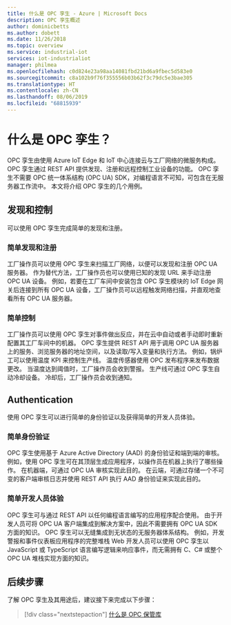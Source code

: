 ```yaml
---
title: 什么是 OPC 孪生 - Azure | Microsoft Docs
description: OPC 孪生概述
author: dominicbetts
ms.author: dobett
ms.date: 11/26/2018
ms.topic: overview
ms.service: industrial-iot
services: iot-industrialiot
manager: philmea
ms.openlocfilehash: c0d824e23a98aa14081fbd21bd6a9fbec5d583e0
ms.sourcegitcommit: c8a102b9f76f355556b03b62f3c79dc5e3bae305
ms.translationtype: HT
ms.contentlocale: zh-CN
ms.lasthandoff: 08/06/2019
ms.locfileid: "68815939"
---
```

# <a name="what-is-opc-twin"></a>什么是 OPC 孪生？

OPC 孪生由使用 Azure IoT Edge 和 IoT 中心连接云与工厂网络的微服务构成。 OPC 孪生通过 REST API 提供发现、注册和远程控制工业设备的功能。 OPC 孪生不需要 OPC 统一体系结构 (OPC UA) SDK，对编程语言不可知，可包含在无服务器工作流中。 本文将介绍 OPC 孪生的几个用例。

## <a name="discovery-and-control"></a>发现和控制
可以使用 OPC 孪生完成简单的发现和注册。

### <a name="simple-discovery-and-registration"></a>简单发现和注册
工厂操作员可以使用 OPC 孪生来扫描工厂网络，以便可以发现和注册 OPC UA 服务器。 作为替代方法，工厂操作员也可以使用已知的发现 URL 来手动注册 OPC UA 设备。 例如，若要在工厂车间中安装包含 OPC 孪生模块的 IoT Edge 网关后连接到所有 OPC UA 设备，工厂操作员可以远程触发网络扫描，并直观地查看所有 OPC UA 服务器。 

### <a name="simple-control"></a>简单控制
工厂操作员可以使用 OPC 孪生对事件做出反应，并在云中自动或者手动即时重新配置其工厂车间中的机器。 OPC 孪生提供 REST API 用于调用 OPC UA 服务器上的服务、浏览服务器的地址空间，以及读取/写入变量和执行方法。 例如，锅炉工可以使用温度 KPI 来控制生产线。 温度传感器使用 OPC 发布程序来发布数据更改。 当温度达到阈值时，工厂操作员会收到警报。 生产线可通过 OPC 孪生自动冷却设备。 冷却后，工厂操作员会收到通知。

## <a name="authentication"></a>Authentication
使用 OPC 孪生可以进行简单的身份验证以及获得简单的开发人员体验。

### <a name="simple-authentication"></a>简单身份验证 
OPC 孪生使用基于 Azure Active Directory (AAD) 的身份验证和端到端的审核。 例如，使用 OPC 孪生可在其顶层生成应用程序，以操作员在机器上执行了哪些操作。 在机器端，可通过 OPC UA 审核实现此目的。 在云端，可通过存储一个不可变的客户端审核日志并使用 REST API 执行 AAD 身份验证来实现此目的。

### <a name="simple-developer-experience"></a>简单开发人员体验 
OPC 孪生可与通过 REST API 以任何编程语言编写的应用程序配合使用。 由于开发人员可将 OPC UA 客户端集成到解决方案中，因此不需要拥有 OPC UA SDK 方面的知识。 OPC 孪生可以无缝集成到无状态的无服务器体系结构。 例如，开发警报和事件仪表板应用程序的完整堆栈 Web 开发人员可以使用 OPC 孪生以 JavaScript 或 TypeScript 语言编写逻辑来响应事件，而无需拥有 C、C# 或整个 OPC UA 堆栈实现方面的知识。 

## <a name="next-steps"></a>后续步骤

了解 OPC 孪生及其用途后，建议接下来完成以下步骤：

> [!div class="nextstepaction"]
> [什么是 OPC 保管库](overview-opc-vault.md)
